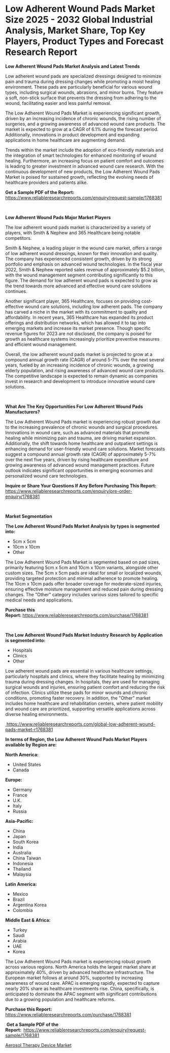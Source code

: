 <p><h1>Low Adherent Wound Pads Market Size 2025 - 2032 Global Industrial Analysis, Market Share, Top Key Players, Product Types and Forecast Research Report</h1></p><p><strong>Low Adherent Wound Pads Market Analysis and Latest Trends</strong></p>
<p><p>Low adherent wound pads are specialized dressings designed to minimize pain and trauma during dressing changes while promoting a moist healing environment. These pads are particularly beneficial for various wound types, including surgical wounds, abrasions, and minor burns. They feature a soft, non-stick surface that prevents the dressing from adhering to the wound, facilitating easier and less painful removal.</p><p>The Low Adherent Wound Pads Market is experiencing significant growth, driven by an increasing incidence of chronic wounds, the rising number of surgeries, and a growing awareness of advanced wound care products. The market is expected to grow at a CAGR of 6.1% during the forecast period. Additionally, innovations in product development and expanding applications in home healthcare are augmenting demand. </p><p>Trends within the market include the adoption of eco-friendly materials and the integration of smart technologies for enhanced monitoring of wound healing. Furthermore, an increasing focus on patient comfort and outcomes is leading to greater investment in advanced wound care research. With the continuous development of new products, the Low Adherent Wound Pads Market is poised for sustained growth, reflecting the evolving needs of healthcare providers and patients alike.</p></p>
<p><strong>Get a Sample PDF of the Report:&nbsp;</strong> <a href="https://www.reliableresearchreports.com/enquiry/request-sample/1768381?utm_campaign=2639&utm_medium=2&utm_source=Github&utm_content=ia&utm_term=05032025&utm_id=low-adherent-wound-pads">https://www.reliableresearchreports.com/enquiry/request-sample/1768381</a></p>
<p>&nbsp;</p>
<p><strong>Low Adherent Wound Pads Major Market Players</strong></p>
<p><p>The low adherent wound pads market is characterized by a variety of players, with Smith & Nephew and 365 Healthcare being notable competitors. </p><p>Smith & Nephew, a leading player in the wound care market, offers a range of low adherent wound dressings, known for their innovation and quality. The company has experienced consistent growth, driven by its strong portfolio and emphasis on advanced wound technologies. In the fiscal year 2022, Smith & Nephew reported sales revenue of approximately $5.2 billion, with the wound management segment contributing significantly to this figure. The demand for low adherent wound pads is expected to grow as the trend towards more advanced and effective wound care solutions continues.</p><p>Another significant player, 365 Healthcare, focuses on providing cost-effective wound care solutions, including low adherent pads. The company has carved a niche in the market with its commitment to quality and affordability. In recent years, 365 Healthcare has expanded its product offerings and distribution networks, which has allowed it to tap into emerging markets and increase its market presence. Though specific revenue figures for 2023 are not disclosed, the company is poised for growth as healthcare systems increasingly prioritize preventive measures and efficient wound management.</p><p>Overall, the low adherent wound pads market is projected to grow at a compound annual growth rate (CAGR) of around 5-7% over the next several years, fueled by an increasing incidence of chronic wounds, a growing elderly population, and rising awareness of advanced wound care products. The competitive landscape is expected to remain dynamic as companies invest in research and development to introduce innovative wound care solutions.</p></p>
<p>&nbsp;</p>
<p><strong>What Are The Key Opportunities For Low Adherent Wound Pads Manufacturers?</strong></p>
<p><p>The Low Adherent Wound Pads market is experiencing robust growth due to the increasing prevalence of chronic wounds and surgical procedures. Innovations in wound care, such as advanced materials that promote healing while minimizing pain and trauma, are driving market expansion. Additionally, the shift towards home healthcare and outpatient settings is enhancing demand for user-friendly wound care solutions. Market forecasts suggest a compound annual growth rate (CAGR) of approximately 5-7% over the next five years, driven by rising healthcare expenditure and growing awareness of advanced wound management practices. Future outlook indicates significant opportunities in emerging economies and personalized wound care technologies.</p></p>
<p><strong>Inquire or Share Your Questions If Any Before Purchasing This Report:</strong> <a href="https://www.reliableresearchreports.com/enquiry/pre-order-enquiry/1768381?utm_campaign=2639&utm_medium=2&utm_source=Github&utm_content=ia&utm_term=05032025&utm_id=low-adherent-wound-pads">https://www.reliableresearchreports.com/enquiry/pre-order-enquiry/1768381</a></p>
<p>&nbsp;</p>
<p><strong>Market Segmentation</strong></p>
<p><strong>The Low Adherent Wound Pads Market Analysis by types is segmented into:</strong></p>
<p><ul><li>5cm x 5cm</li><li>10cm x 10cm</li><li>Other</li></ul></p>
<p><p>The Low Adherent Wound Pads Market is segmented based on pad sizes, primarily featuring 5cm x 5cm and 10cm x 10cm variants, alongside other custom sizes. The 5cm x 5cm pads are ideal for small or localized wounds, providing targeted protection and minimal adherence to promote healing. The 10cm x 10cm pads offer broader coverage for moderate-sized injuries, ensuring effective moisture management and reduced pain during dressing changes. The "Other" category includes various sizes tailored to specific medical needs and applications.</p></p>
<p><strong>Purchase this Report:&nbsp;</strong><a href="https://www.reliableresearchreports.com/purchase/1768381?utm_campaign=2639&utm_medium=2&utm_source=Github&utm_content=ia&utm_term=05032025&utm_id=low-adherent-wound-pads">https://www.reliableresearchreports.com/purchase/1768381</a></p>
<p>&nbsp;</p>
<p><strong>The Low Adherent Wound Pads Market Industry Research by Application is segmented into:</strong></p>
<p><ul><li>Hospitals</li><li>Clinics</li><li>Other</li></ul></p>
<p><p>Low adherent wound pads are essential in various healthcare settings, particularly hospitals and clinics, where they facilitate healing by minimizing trauma during dressing changes. In hospitals, they are used for managing surgical wounds and injuries, ensuring patient comfort and reducing the risk of infection. Clinics utilize these pads for minor wounds and chronic conditions, promoting faster recovery. In addition, the "Other" market includes home healthcare and rehabilitation centers, where patient mobility and wound care are prioritized, supporting versatile applications across diverse healing environments.</p></p>
<p><a href="https://www.reliableresearchreports.com/global-low-adherent-wound-pads-market-r1768381?utm_campaign=2639&utm_medium=2&utm_source=Github&utm_content=ia&utm_term=05032025&utm_id=low-adherent-wound-pads">&nbsp;https://www.reliableresearchreports.com/global-low-adherent-wound-pads-market-r1768381</a></p>
<p><strong>In terms of Region, the Low Adherent Wound Pads Market Players available by Region are:</strong></p>
<p>
    <p> <strong> North America: </strong>
        <ul>
            <li>United States</li>
            <li>Canada</li>
        </ul>
        </p> 
    <p> <strong> Europe: </strong>
        <ul>
            <li>Germany</li>
            <li>France</li>
            <li>U.K.</li>
            <li>Italy</li>
            <li>Russia</li>
        </ul>
        </p> 
    <p> <strong> Asia-Pacific: </strong>
        <ul>
            <li>China</li>
            <li>Japan</li>
            <li>South Korea</li>
            <li>India</li>
            <li>Australia</li>
            <li>China Taiwan</li>
            <li>Indonesia</li>
            <li>Thailand</li>
            <li>Malaysia</li>
        </ul>
        </p> 
    <p> <strong> Latin America: </strong>
        <ul>
            <li>Mexico</li>
            <li>Brazil</li>
            <li>Argentina Korea</li>
            <li>Colombia</li>
        </ul>
        </p> 
    <p> <strong> Middle East & Africa: </strong>
        <ul>
            <li>Turkey</li>
            <li>Saudi</li>
            <li>Arabia</li>
            <li>UAE</li>
            <li>Korea</li>
        </ul>
    </p>
    </p>
<p><p>The Low Adherent Wound Pads market is experiencing robust growth across various regions. North America holds the largest market share at approximately 40%, driven by advanced healthcare infrastructure. The European market follows at around 30%, supported by increasing awareness of wound care. APAC is emerging rapidly, expected to capture nearly 20% share as healthcare investments rise. China, specifically, is anticipated to dominate the APAC segment with significant contributions due to a growing population and healthcare reforms.</p></p>
<p><strong>Purchase this Report: </strong><a href="https://www.reliableresearchreports.com/purchase/1768381?utm_campaign=2639&utm_medium=2&utm_source=Github&utm_content=ia&utm_term=05032025&utm_id=low-adherent-wound-pads">https://www.reliableresearchreports.com/purchase/1768381</a></p>
<p>&nbsp;<strong>Get a Sample PDF of the Report:&nbsp;&nbsp;</strong><a href="https://www.reliableresearchreports.com/enquiry/request-sample/1768381?utm_campaign=2639&utm_medium=2&utm_source=Github&utm_content=ia&utm_term=05032025&utm_id=low-adherent-wound-pads">https://www.reliableresearchreports.com/enquiry/request-sample/1768381</a></p>
<p><strong></strong></p>
<p><p><a href="https://github.com/akaalahk/Market-Research-Report-List-1/blob/main/aerosol-therapy-device-market.md?utm_campaign=2639&utm_medium=2&utm_source=Github&utm_content=ia&utm_term=05032025&utm_id=low-adherent-wound-pads">Aerosol Therapy Device Market</a></p></p>